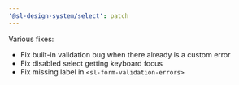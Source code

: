 ```yaml
---
'@sl-design-system/select': patch
---
```


Various fixes:
- Fix built-in validation bug when there already is a custom error
- Fix disabled select getting keyboard focus
- Fix missing label in `<sl-form-validation-errors>`

